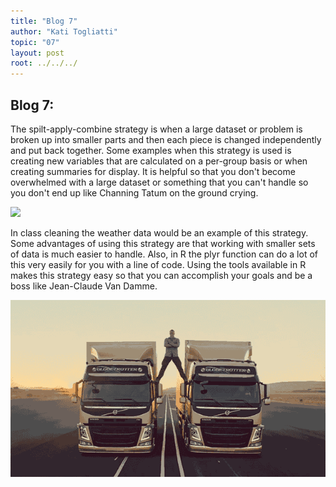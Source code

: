 ```yaml
---
title: "Blog 7"
author: "Kati Togliatti"
topic: "07"
layout: post
root: ../../../
---
```


## Blog 7:

The spilt-apply-combine strategy is when a large dataset or problem is broken up into smaller parts and then each piece is changed independently and put back together. Some examples when this strategy is used is creating new variables that are calculated on a per-group basis or when creating summaries for display. It is helpful so that you don't become overwhelmed with a large dataset or something that you can't handle so you don't end up like Channing Tatum on the ground crying. 

![](images/CT.gif)

 In class cleaning the weather data would be an example of this strategy. Some advantages of using this strategy are that working with smaller sets of data is much easier to handle. Also, in R the plyr function can do a lot of this very easily for you with a line of code. Using the tools available in R makes this strategy easy so that you can accomplish your goals and be a boss like Jean-Claude Van Damme.

![](images/JCVD.gif)


